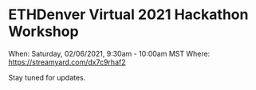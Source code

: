 # ETHDenver Virtual 2021 Hackathon Workshop

When: Saturday, 02/06/2021, 9:30am - 10:00am MST
Where: https://streamyard.com/dx7c9rhaf2

Stay tuned for updates.
